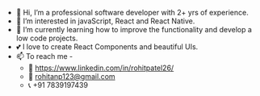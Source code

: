 - 👋 Hi, I’m a professional software developer with 2+ yrs of experience.
- 💞️ I’m interested in javaScript, React and React Native.
- 🌱 I’m currently learning how to improve the functionality and develop a low code projects.
- 💕 I love to create React Components and beautiful UIs.
- 📫 To reach me -
  - 🎫 https://www.linkedin.com/in/rohitpatel26/
  - 📧 rohitanp123@gmail.com
  - 📞 +91 7839197439


<!---
rohitanp123/rohitanp123 is a ✨ special ✨ repository because its `README.md` (this file) appears on your GitHub profile.
You can click the Preview link to take a look at your changes.
--->

